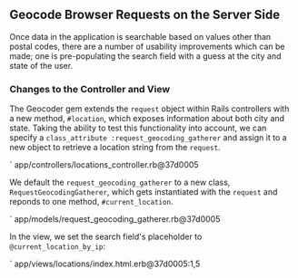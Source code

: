 ## Geocode Browser Requests on the Server Side

Once data in the application is searchable based on values other than postal
codes, there are a number of usability improvements which can be made; one is
pre-populating the search field with a guess at the city and state of the
user.

### Changes to the Controller and View

The Geocoder gem extends the `request` object within Rails controllers with a
new method, `#location`, which exposes information about both city and state.
Taking the ability to test this functionality into account, we can specify a
`class_attribute :request_geocoding_gatherer` and assign it to a new object to
retrieve a location string from the `request`.

` app/controllers/locations_controller.rb@37d0005

We default the `request_geocoding_gatherer` to a new class,
`RequestGeocodingGatherer`, which gets instantiated with the `request` and
reponds to one method, `#current_location`.

` app/models/request_geocoding_gatherer.rb@37d0005

In the view, we set the search field's placeholder to `@current_location_by_ip`:

` app/views/locations/index.html.erb@37d0005:1,5
